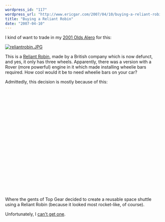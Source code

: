 ```yaml
---
wordpress_id: "117"
wordpress_url: "http://www.ericgar.com/2007/04/10/buying-a-reliant-robin/"
title: "Buying a Reliant Robin"
date: "2007-04-10"
---
```

I kind of want to trade in my <a href="http://www.automotive.com/2001/12/oldsmobile/alero/photos/index.html">2001 Olds Alero</a> for this:

<a href='/uploads/2007/04/reliantrobin.JPG' title='reliantrobin.JPG'><img src='/uploads/2007/04/reliantrobin.JPG' alt='reliantrobin.JPG' /></a>

This is a <a href="http://en.wikipedia.org/wiki/Reliant_Robin">Reliant Robin</a>, made by a British company which is now defunct, and yes, it only has three wheels. Apparently, there was a version with a Rover (more powerful) engine in it which made installing wheelie bars required. How cool would it be to need wheelie bars on your car?

Admittedly, this decision is mostly because of this:
<object width="425" height="350"><param name="movie" value="http://www.youtube.com/v/AEbETSCAIHk"></param><param name="wmode" value="transparent"></param><embed src="http://www.youtube.com/v/AEbETSCAIHk" type="application/x-shockwave-flash" wmode="transparent" width="425" height="350"></embed></object>

Where the gents of Top Gear decided to create a reusable space shuttle using a Reliant Robin (because it looked most rocket-like, of course).

Unfortunately, I <a href="http://motors.search.ebay.com/reliant-robin">can't get one</a>.
